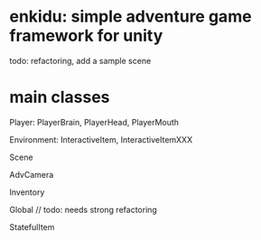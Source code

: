 # enkidu: simple adventure game framework for unity

todo: refactoring, add a sample scene

# main classes

Player: PlayerBrain, PlayerHead, PlayerMouth

Environment: InteractiveItem, InteractiveItemXXX

Scene

AdvCamera

Inventory

Global // todo: needs strong refactoring

StatefulItem
